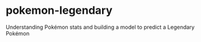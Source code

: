 # pokemon-legendary
Understanding Pokémon  stats and building a model to predict a Legendary Pokémon
